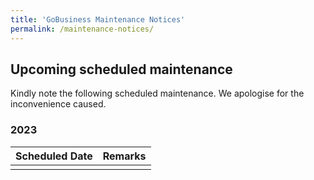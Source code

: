 ```yaml
---
title: 'GoBusiness Maintenance Notices'
permalink: /maintenance-notices/
---
```


## Upcoming scheduled maintenance

Kindly note the following scheduled maintenance. We apologise for the inconvenience caused.

### 2023

| **Scheduled Date** | **Remarks** |
| ------  |------------------|
|  |  |


<script src="/jquery/jquery.min.js"></script>
<script src="/jquery/resize-tables.js"></script>
